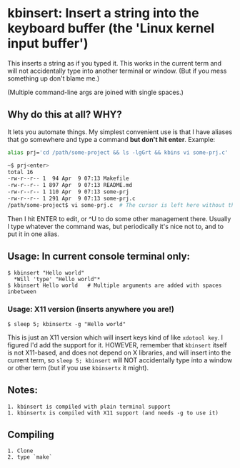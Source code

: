 # kbinsert: Insert a string into the keyboard buffer (the 'Linux kernel input buffer')

This inserts a string as if you typed it. This works in the current term and will not accidentally type into another terminal or window. (But if you mess something up don't blame me.)

(Multiple command-line args are joined with single spaces.)

## Why do this at all? WHY?

It lets you automate things. My simplest convenient use is that I have
aliases that go somewhere and type a command **but don't hit enter**. Example:
```bash
alias prj='cd /path/some-project && ls -lgGrt && kbins vi some-prj.c'
```
```bash
~$ prj<enter>
total 16
-rw-r--r-- 1  94 Apr  9 07:13 Makefile
-rw-r--r-- 1 897 Apr  9 07:13 README.md
-rw-r--r-- 1 110 Apr  9 07:13 some-prj
-rw-r--r-- 1 291 Apr  9 07:13 some-prj.c
/path/some-project$ vi some-prj.c  # The cursor is left here without the command run.
```

Then I hit ENTER to edit, or ^U to do some other management there.
Usually I type whatever the command was, but periodically it's nice not to, and to put it in one alias.

## Usage: In current console terminal only:

```
$ kbinsert "Hello world"
  *Will 'type' "Hello world"*
$ kbinsert Hello world   # Multiple arguments are added with spaces inbetween
```

### Usage: X11 version (inserts anywhere you are!)

```
$ sleep 5; kbinsertx -g "Hello world"
```

This is just an X11 version which will insert keys kind of like `xdotool key`.
I figured I'd add the support for it. HOWEVER, remember that `kbinsert` itself is not X11-based, and does not depend on X libraries, and will insert into the current term, so `sleep 5; kbinsert` will NOT accidentally type into a window or other term (but if you use `kbinsertx` it might).

## Notes:
    1. kbinsert is compiled with plain terminal support
    1. kbinsertx is compiled with X11 support (and needs -g to use it)

## Compiling
    1. Clone
    2. type `make`

